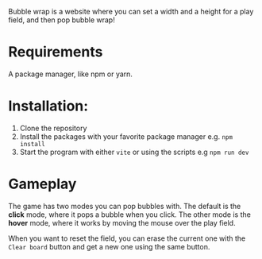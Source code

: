 Bubble wrap is a website where you can set a width and a height for a play field, and then pop bubble wrap!


# Requirements

A package manager, like npm or yarn.

# Installation:

1. Clone the repository
2. Install the packages with your favorite package manager e.g. ``npm install``
3. Start the program with either ``vite`` or using the scripts e.g ``npm run dev``

# Gameplay

The game has two modes you can pop bubbles with. 
The default is the **click** mode, where it pops a bubble when you click.
The other mode is the **hover** mode, where it works by moving the mouse over the play field.

When you want to reset the field, you can erase the current one with the ``Clear board`` button and get a new one using the same button.